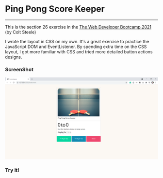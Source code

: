 # Ping Pong Score Keeper
<hr>

This is the section 26 exercise in the [The Web Developer Bootcamp 2021](https://www.udemy.com/course/the-web-developer-bootcamp/) (by Colt Steele) 

I wrote the layout in CSS on my own. It's a great exercise to practice the JavaScript DOM and EventListener. By spending extra time on the CSS layout, I got more familiar with CSS and tried more detailed button actions designs.

### ScreenShot
![image](./screenshot.PNG)

### Try it!

